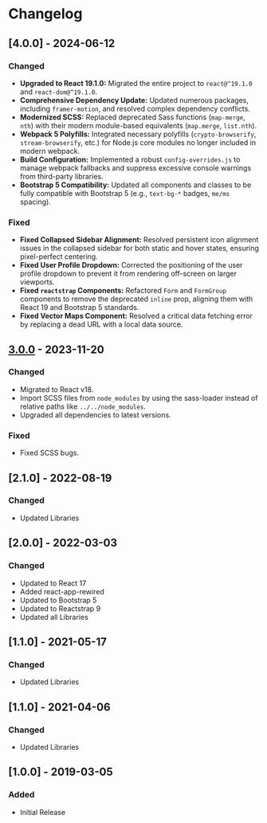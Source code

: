 # Changelog

## [4.0.0] - 2024-06-12

### Changed
- **Upgraded to React 19.1.0:** Migrated the entire project to `react@^19.1.0` and `react-dom@^19.1.0`.
- **Comprehensive Dependency Update:** Updated numerous packages, including `framer-motion`, and resolved complex dependency conflicts.
- **Modernized SCSS:** Replaced deprecated Sass functions (`map-merge`, `nth`) with their modern module-based equivalents (`map.merge`, `list.nth`).
- **Webpack 5 Polyfills:** Integrated necessary polyfills (`crypto-browserify`, `stream-browserify`, etc.) for Node.js core modules no longer included in modern webpack.
- **Build Configuration:** Implemented a robust `config-overrides.js` to manage webpack fallbacks and suppress excessive console warnings from third-party libraries.
- **Bootstrap 5 Compatibility:** Updated all components and classes to be fully compatible with Bootstrap 5 (e.g., `text-bg-*` badges, `me/ms` spacing).

### Fixed
- **Fixed Collapsed Sidebar Alignment:** Resolved persistent icon alignment issues in the collapsed sidebar for both static and hover states, ensuring pixel-perfect centering.
- **Fixed User Profile Dropdown:** Corrected the positioning of the user profile dropdown to prevent it from rendering off-screen on larger viewports.
- **Fixed `reactstrap` Components:** Refactored `Form` and `FormGroup` components to remove the deprecated `inline` prop, aligning them with React 19 and Bootstrap 5 standards.
- **Fixed Vector Maps Component:** Resolved a critical data fetching error by replacing a dead URL with a local data source.

## [3.0.0] - 2023-11-20

### Changed

- Migrated to React v18.
- Import SCSS files from `node_modules` by using the sass-loader instead of relative paths like `../../node_modules`.
- Upgraded all dependencies to latest versions.

### Fixed

- Fixed SCSS bugs.

## [2.1.0] - 2022-08-19

### Changed
- Updated Libraries

## [2.0.0] - 2022-03-03

### Changed
- Updated to React 17
- Added react-app-rewired
- Updated to Bootstrap 5
- Updated to Reactstrap 9
- Updated all Libraries

## [1.1.0] - 2021-05-17

### Changed
- Updated Libraries

## [1.1.0] - 2021-04-06

### Changed
- Updated Libraries

## [1.0.0] - 2019-03-05

### Added
- Initial Release

[3.0.0]: https://github.com/DashboardPack/architectui-react-theme-free/releases/tag/v3.0.0
